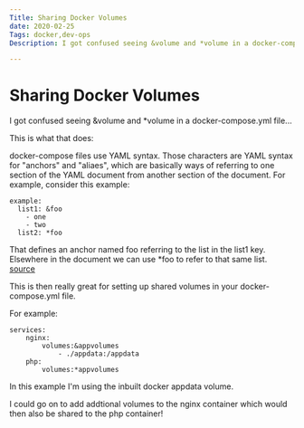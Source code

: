 ```yaml
---
Title: Sharing Docker Volumes
date: 2020-02-25
Tags: docker,dev-ops
Description: I got confused seeing &volume and *volume in a docker-compose.yml file...

---
```


# Sharing Docker Volumes

I got confused seeing &volume and *volume in a docker-compose.yml file...

This is what that does:

docker-compose files use YAML syntax. Those characters are YAML syntax for "anchors" and "aliaes", which are basically ways of referring to one section of the YAML document from another section of the document. For example, consider this example:

```
example:
  list1: &foo
    - one
    - two
  list2: *foo
```

That defines an anchor named foo referring to the list in the list1 key. Elsewhere in the document we can use *foo to refer to that same list. [source](https://stackoverflow.com/questions/46896382/docker-composer-volumes-and-networks-have-or-in-declaration)

This is then really great for setting up shared volumes in your docker-compose.yml file.

For example:

```
services:
    nginx:
        volumes:&appvolumes
            - ./appdata:/appdata
    php:
        volumes:*appvolumes
```

In this example I'm using the inbuilt docker appdata volume.

I could go on to add addtional volumes to the nginx container which would then also be shared to the php container!
